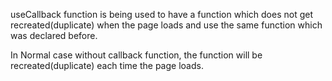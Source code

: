 useCallback function is being used to have a function which does not get recreated(duplicate) when the page loads and use the same function which was declared before.

In Normal case without callback function, the function will be recreated(duplicate) each time the page loads.